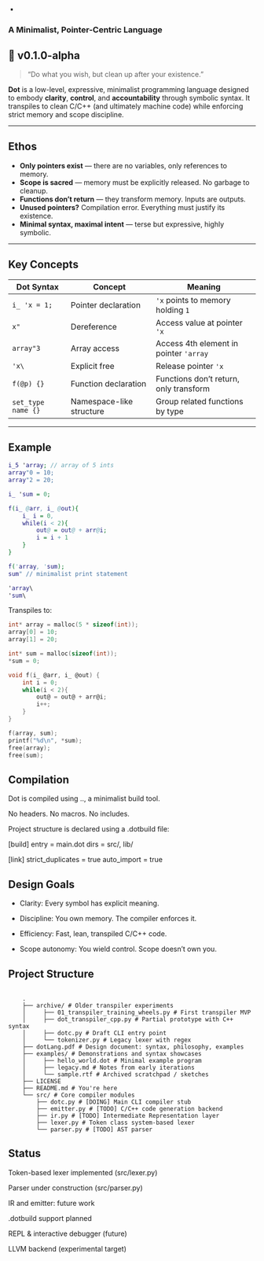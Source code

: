 # `.`  
### A Minimalist, Pointer-Centric Language
## 🧪 v0.1.0-alpha

> “Do what you wish, but clean up after your existence.”

**Dot** is a low-level, expressive, minimalist programming language designed to embody **clarity**, **control**, and **accountability** through symbolic syntax. It transpiles to clean C/C++ (and ultimately machine code) while enforcing strict memory and scope discipline.

---

## Ethos

- **Only pointers exist** — there are no variables, only references to memory.
- **Scope is sacred** — memory must be explicitly released. No garbage to cleanup.
- **Functions don’t return** — they transform memory. Inputs are outputs.
- **Unused pointers?** Compilation error. Everything must justify its existence.
- **Minimal syntax, maximal intent** — terse but expressive, highly symbolic.

---

## Key Concepts

| Dot Syntax       | Concept                                 | Meaning                                  |
|------------------|-----------------------------------------|------------------------------------------|
| `i_ 'x = 1;`     | Pointer declaration                     | `'x` points to memory holding `1`        |
| `x"`            | Dereference                      | Access value at pointer `'x`             |
| `array"3`       | Array access                            | Access 4th element in pointer `'array`   |
| `'x\`           | Explicit free                           | Release pointer `'x`                     |
| `f(@p) {}`       | Function declaration                    | Functions don’t return, only transform   |
| `set_type name {}` | Namespace-like structure               | Group related functions by type          |

---

## Example

```dot
i_5 'array; // array of 5 ints
array"0 = 10;
array"2 = 20;

i_ 'sum = 0;

f(i_ @arr, i_ @out){
    i_ i = 0,
    while(i < 2){
        out@ = out@ + arr@i;
        i = i + 1
    }
}

f('array, 'sum);
sum" // minimalist print statement

'array\
'sum\
```

Transpiles to:
```c
int* array = malloc(5 * sizeof(int));
array[0] = 10;
array[1] = 20;

int* sum = malloc(sizeof(int));
*sum = 0;

void f(i_ @arr, i_ @out) {
    int i = 0;
    while(i < 2){
        out@ = out@ + arr@i;
        i++;
    }
}

f(array, sum);
printf("%d\n", *sum);
free(array);
free(sum);
```

## Compilation

Dot is compiled using .., a minimalist build tool.

No headers. No macros. No includes.

Project structure is declared using a .dotbuild file:

[build]
entry = main.dot
dirs = src/, lib/

[link]
strict_duplicates = true
auto_import = true

## Design Goals

- Clarity: Every symbol has explicit meaning.

- Discipline: You own memory. The compiler enforces it.

- Efficiency: Fast, lean, transpiled C/C++ code.

- Scope autonomy: You wield control. Scope doesn’t own you.

## Project Structure

<pre lang="md"><code>
    . 
    ├── archive/ # Older transpiler experiments 
    │     ├── 01_transpiler_training_wheels.py # First transpiler MVP 
    │     ├── dot_transpiler_cpp.py # Partial prototype with C++ syntax 
    │     ├── dotc.py # Draft CLI entry point 
    │     └── tokenizer.py # Legacy lexer with regex 
    ├── dotLang.pdf # Design document: syntax, philosophy, examples 
    ├── examples/ # Demonstrations and syntax showcases 
    │     ├── hello_world.dot # Minimal example program 
    │     ├── legacy.md # Notes from early iterations 
    │     └── sample.rtf # Archived scratchpad / sketches 
    ├── LICENSE 
    ├── README.md # You're here 
    └── src/ # Core compiler modules 
        ├── dotc.py # [DOING] Main CLI compiler stub 
        ├── emitter.py # [TODO] C/C++ code generation backend 
        ├── ir.py # [TODO] Intermediate Representation layer 
        ├── lexer.py # Token class system-based lexer 
        └── parser.py # [TODO] AST parser 
</code></pre>

## Status

 Token-based lexer implemented (src/lexer.py)

 Parser under construction (src/parser.py)

 IR and emitter: future work

 .dotbuild support planned

 REPL & interactive debugger (future)

 LLVM backend (experimental target)


